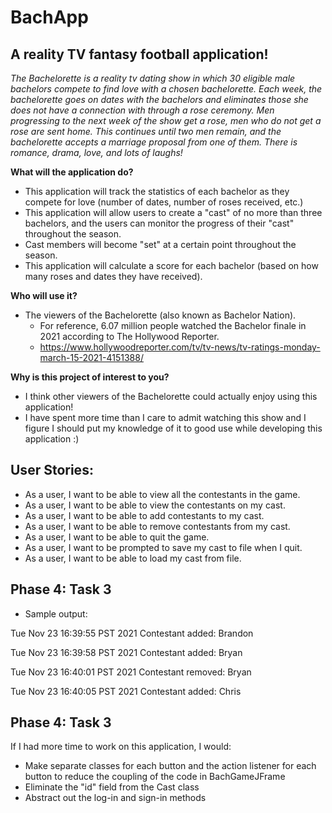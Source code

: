 # BachApp

## A reality TV fantasy football application!

*The Bachelorette is a reality tv dating show in which 30 eligible male bachelors compete to find love with a chosen 
bachelorette. Each week, the bachelorette goes on dates with the bachelors and eliminates those she does not have a 
connection with through a rose ceremony. Men progressing to the next week of the show get a rose, men who do not get a 
rose are sent home. This continues until two men remain, and the bachelorette accepts a marriage proposal from one of 
them. There is romance, drama, love, and lots of laughs!*

**What will the application do?**
- This application will track the statistics of each bachelor as they compete for love (number of dates, 
number of roses received, etc.)
- This application will allow users to create a "cast" of no more than three bachelors, and the users can monitor the 
progress of their "cast" throughout the season.
- Cast members will become "set" at a certain point throughout the season.
- This application will calculate a score for each bachelor (based on how many roses and dates they have received).

**Who will use it?**
- The viewers of the Bachelorette (also known as Bachelor Nation). 
    - For reference, 6.07 million people watched the Bachelor finale in 2021 according to The Hollywood Reporter. 
    - https://www.hollywoodreporter.com/tv/tv-news/tv-ratings-monday-march-15-2021-4151388/

**Why is this project of interest to you?**
- I think other viewers of the Bachelorette could actually enjoy using this application!
- I have spent more time than I care to admit watching this show and I figure I should put my knowledge of it
to good use while developing this application :)


## User Stories:

- As a user, I want to be able to view all the contestants in the game.
- As a user, I want to be able to view the contestants on my cast.
- As a user, I want to be able to add contestants to my cast.
- As a user, I want to be able to remove contestants from my cast.
- As a user, I want to be able to quit the game.
- As a user, I want to be prompted to save my cast to file when I quit.
- As a user, I want to be able to load my cast from file.

## Phase 4: Task 3

- Sample output:

Tue Nov 23 16:39:55 PST 2021
Contestant added: Brandon

Tue Nov 23 16:39:58 PST 2021
Contestant added: Bryan

Tue Nov 23 16:40:01 PST 2021
Contestant removed: Bryan

Tue Nov 23 16:40:05 PST 2021
Contestant added: Chris

## Phase 4: Task 3

If I had more time to work on this application, I would:

- Make separate classes for each button and the action listener for each button 
to reduce the coupling of the code in BachGameJFrame
- Eliminate the "id" field from the Cast class
- Abstract out the log-in and sign-in methods